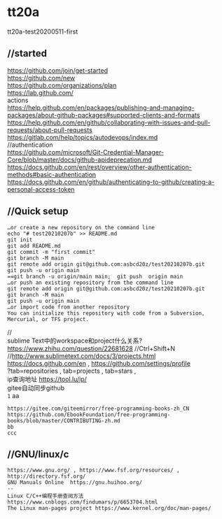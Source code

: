 # tt20a
tt20a-test20200511-first
## //started
https://github.com/join/get-started  
https://github.com/new  
https://github.com/organizations/plan  
https://lab.github.com/  
actions  
https://help.github.com/en/packages/publishing-and-managing-packages/about-github-packages#supported-clients-and-formats  
https://help.github.com/en/github/collaborating-with-issues-and-pull-requests/about-pull-requests  
https://gitlab.com/help/topics/autodevops/index.md  
//authentication  
https://github.com/microsoft/Git-Credential-Manager-Core/blob/master/docs/github-apideprecation.md  
https://docs.github.com/en/rest/overview/other-authentication-methods#basic-authentication  
https://docs.github.com/en/github/authenticating-to-github/creating-a-personal-access-token  
## //Quick setup
```
…or create a new repository on the command line
echo "# test20210207b" >> README.md
git init
git add README.md
git commit -m "first commit"
git branch -M main
git remote add origin git@github.com:asbcd20z/test20210207b.git
git push -u origin main
==git branch -u origin/main main;  git push  origin main
…or push an existing repository from the command line
git remote add origin git@github.com:asbcd20z/test20210207b.git
git branch -M main
git push -u origin main
…or import code from another repository
You can initialize this repository with code from a Subversion, Mercurial, or TFS project.
```
//  
sublime Text中的workspace和project什么关系?  https://www.zhihu.com/question/22681628  //Ctrl+Shift+N  
//http://www.sublimetext.com/docs/3/projects.html  
https://docs.github.com/en , https://github.com/settings/profile  
?tab=repositories , tab=projects , tab=stars ,   
ip查询地址 https://tool.lu/ip/  
gitee自动同步github  
`1` aa
```
https://gitee.com/giteemirror/free-programming-books-zh_CN
https://github.com/EbookFoundation/free-programming-books/blob/master/CONTRIBUTING-zh.md
bb
ccc
```

## //GNU/linux/c
```
https://www.gnu.org/ , https://www.fsf.org/resources/ , http://directory.fsf.org/
GNU Manuals Online  https://gnu.huihoo.org/
--
Linux C/C++编程手册查阅方法  https://www.cnblogs.com/findumars/p/6653704.html
The Linux man-pages project https://www.kernel.org/doc/man-pages/
```
